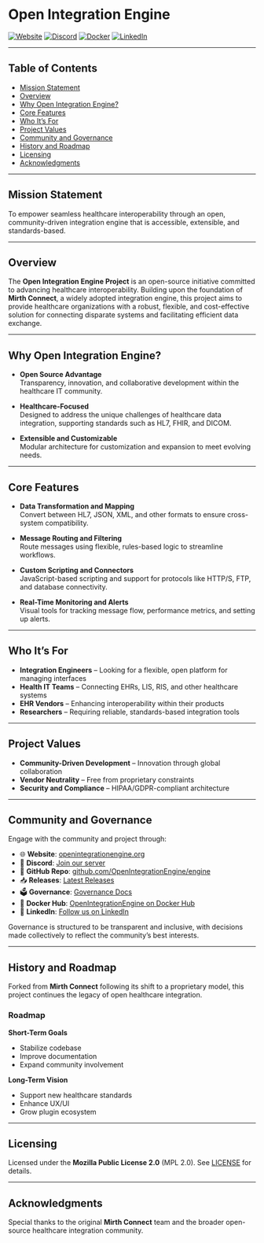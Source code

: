 # Open Integration Engine

[![Website](https://img.shields.io/badge/website-openintegrationengine.org-blue)](https://openintegrationengine.org)
[![Discord](https://img.shields.io/discord/943670759891554316?label=Join%20our%20Discord&logo=discord&style=flat)](https://discord.gg/azdehW2Zrx)
[![Docker](https://img.shields.io/badge/docker-openintegrationengine-blue?logo=docker&style=flat)](https://hub.docker.com/u/openintegrationengine)
[![LinkedIn](https://img.shields.io/badge/linkedin-follow-blue?logo=linkedin&style=flat)](https://www.linkedin.com/company/open-integration-engine)

---
## Table of Contents

- [Mission Statement](#mission-statement)
- [Overview](#overview)
- [Why Open Integration Engine?](#why-open-integration-engine)
- [Core Features](#core-features)
- [Who It’s For](#who-its-for)
- [Project Values](#project-values)
- [Community and Governance](#community-and-governance)
- [History and Roadmap](#history-and-roadmap)
- [Licensing](#licensing)
- [Acknowledgments](#acknowledgments)

---
## Mission Statement

To empower seamless healthcare interoperability through an open, community-driven integration engine that is accessible, extensible, and standards-based.

---

## Overview

The **Open Integration Engine Project** is an open-source initiative committed to advancing healthcare interoperability. Building upon the foundation of **Mirth Connect**, a widely adopted integration engine, this project aims to provide healthcare organizations with a robust, flexible, and cost-effective solution for connecting disparate systems and facilitating efficient data exchange.

---

## Why Open Integration Engine?

- **Open Source Advantage**  
  Transparency, innovation, and collaborative development within the healthcare IT community.

- **Healthcare-Focused**  
  Designed to address the unique challenges of healthcare data integration, supporting standards such as HL7, FHIR, and DICOM.

- **Extensible and Customizable**  
  Modular architecture for customization and expansion to meet evolving needs.

---

## Core Features

- **Data Transformation and Mapping**  
  Convert between HL7, JSON, XML, and other formats to ensure cross-system compatibility.

- **Message Routing and Filtering**  
  Route messages using flexible, rules-based logic to streamline workflows.

- **Custom Scripting and Connectors**  
  JavaScript-based scripting and support for protocols like HTTP/S, FTP, and database connectivity.

- **Real-Time Monitoring and Alerts**  
  Visual tools for tracking message flow, performance metrics, and setting up alerts.

---

## Who It’s For

- **Integration Engineers** – Looking for a flexible, open platform for managing interfaces  
- **Health IT Teams** – Connecting EHRs, LIS, RIS, and other healthcare systems  
- **EHR Vendors** – Enhancing interoperability within their products  
- **Researchers** – Requiring reliable, standards-based integration tools

---

## Project Values

- **Community-Driven Development** – Innovation through global collaboration  
- **Vendor Neutrality** – Free from proprietary constraints  
- **Security and Compliance** – HIPAA/GDPR-compliant architecture

---

## Community and Governance

Engage with the community and project through:

- 🌐 **Website**: [openintegrationengine.org](https://openintegrationengine.org)  
- 💬 **Discord**: [Join our server](https://discord.gg/azdehW2Zrx)  
- 📂 **GitHub Repo**: [github.com/OpenIntegrationEngine/engine](https://github.com/OpenIntegrationEngine/engine)  
- 📥 **Releases**: [Latest Releases](https://github.com/OpenIntegrationEngine/engine/releases)  
- 🗳️ **Governance**: [Governance Docs](https://github.com/OpenIntegrationEngine/governance)  
- 🐳 **Docker Hub**: [OpenIntegrationEngine on Docker Hub](https://hub.docker.com/u/openintegrationengine)
- 🔗 **LinkedIn**: [Follow us on LinkedIn](https://www.linkedin.com/company/open-integration-engine)

Governance is structured to be transparent and inclusive, with decisions made collectively to reflect the community’s best interests.

---

## History and Roadmap

Forked from **Mirth Connect** following its shift to a proprietary model, this project continues the legacy of open healthcare integration.

### Roadmap

**Short-Term Goals**
- Stabilize codebase  
- Improve documentation  
- Expand community involvement

**Long-Term Vision**
- Support new healthcare standards  
- Enhance UX/UI  
- Grow plugin ecosystem

---

## Licensing

Licensed under the **Mozilla Public License 2.0** (MPL 2.0). See [LICENSE](./LICENSE) for details.

---

## Acknowledgments

Special thanks to the original **Mirth Connect** team and the broader open-source healthcare integration community.
